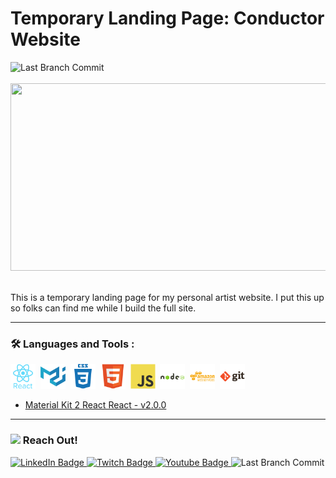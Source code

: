 # Temporary Landing Page: Conductor Website
<div id="badges">
  <img src="https://img.shields.io/github/last-commit/zachnicejob/conductor-website/temp-landing-page?style=for-the-badge" alt="Last Branch Commit"/>
</div>&nbsp;

<div>
  <img src="src/assets/images/z-videos/Temp-Landing-Page-gif.gif" width="600" height="300"/>
</div>&nbsp;

This is a temporary landing page for my personal artist website.
I put this up so folks can find me while I build the full site.

---

### :hammer_and_wrench: Languages and Tools :
<div>
  <img src="https://github.com/devicons/devicon/blob/master/icons/react/react-original-wordmark.svg" title="React" alt="React" width="40" height="40"/>&nbsp;
  <img src="https://github.com/devicons/devicon/blob/master/icons/materialui/materialui-original.svg" title="Material UI" alt="Material UI" width="40" height="40"/>&nbsp;
  <img src="https://github.com/devicons/devicon/blob/master/icons/css3/css3-plain-wordmark.svg"  title="CSS3" alt="CSS" width="40" height="40"/>&nbsp;
  <img src="https://github.com/devicons/devicon/blob/master/icons/html5/html5-original.svg" title="HTML5" alt="HTML" width="40" height="40"/>&nbsp;
  <img src="https://github.com/devicons/devicon/blob/master/icons/javascript/javascript-original.svg" title="JavaScript" alt="JavaScript" width="40" height="40"/>&nbsp;
  <img src="https://github.com/devicons/devicon/blob/master/icons/nodejs/nodejs-original-wordmark.svg" title="NodeJS" alt="NodeJS" width="40" height="40"/>&nbsp;
  <img src="https://github.com/devicons/devicon/blob/master/icons/amazonwebservices/amazonwebservices-plain-wordmark.svg" title="AWS" alt="AWS" width="40" height="40"/>&nbsp;
  <img src="https://github.com/devicons/devicon/blob/master/icons/git/git-original-wordmark.svg" title="Git" **alt="Git" width="40" height="40"/>&nbsp;
</div>

- <a href="https://www.creative-tim.com/product/material-kit-react"> Material Kit 2 React React - v2.0.0 </a>

---

<h3> 
    <img src="https://media.giphy.com/media/hvRJCLFzcasrR4ia7z/giphy.gif" width="30"/>
    Reach Out! 
</h3>

<div id="badges">
  <a href="https://www.linkedin.com/in/zachary-nicely/">
    <img src="https://img.shields.io/badge/LinkedIn-blue?style=for-the-badge&logo=linkedin&logoColor=white" alt="LinkedIn Badge"/>
  </a>
  <a href="https://twitch.tv/zachnicejob">
    <img src="https://img.shields.io/twitch/status/zachnicejob?style=for-the-badge" alt="Twitch Badge"/>
  </a>
  <a href="https://www.youtube.com/channel/UCpIkilfnz8My3t-rLeYcE6Q">
    <img src="https://img.shields.io/badge/YouTube-red?style=for-the-badge&logo=youtube&logoColor=white" alt="Youtube Badge"/>
  </a>
  <img src="https://img.shields.io/github/last-commit/zachnicejob/conductor-website/temp-landing-page?style=for-the-badge" alt="Last Branch Commit"/>
</div>